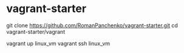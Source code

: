 # vagrant-starter

git clone https://github.com/RomanPanchenko/vagrant-starter.git
cd vagrant-starter/vagrant

vagrant up linux_vm
vagrant ssh linux_vm
